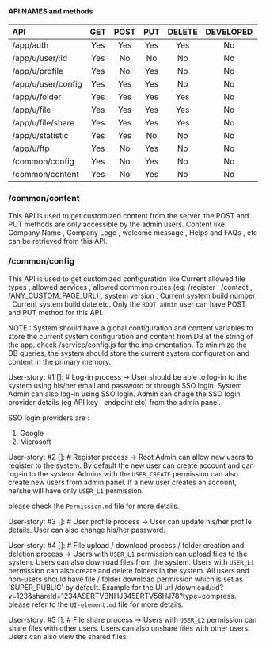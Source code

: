 #### API NAMES and methods


| API | GET | POST | PUT  | DELETE | DEVELOPED | TESTED |
| :----- | :-: | :-: | :-: | :-: | :-: | :-: |
| /app/auth | Yes | Yes | Yes | Yes | No | No |
| /app/u/user/:id | Yes | No | No | No | No | No |
| /app/u/profile | Yes | No | Yes | No | No | No |
| /app/u/user/config | Yes | Yes | Yes | No | No | No |
| /app/u/folder | Yes | Yes | Yes | Yes | No | No |
| /app/u/file | Yes | Yes | Yes | Yes | No | No |
| /app/u/file/share | Yes | Yes | Yes | Yes | No | No |
| /app/u/statistic | Yes | Yes | No | No | No | No |
| /app/u/ftp | Yes | No | Yes | No | No | No |
| /common/config | Yes | No | Yes | No | No | No |
| /common/content | Yes | No | Yes | No | No | No |



### /common/content
This API is used to get customized content from the server. the POST and PUT methods are only accessible by the admin users. Content like Company Name , Company Logo , welcome message , Helps and FAQs , etc can be retrieved from this API.

### /common/config
This API is used to get customized configuration like Current allowed file types , allowed services , allowed common routes (eg: /register , /contact , /ANY_CUSTOM_PAGE_URL) , system version , Current system build number , Current system build date etc.
Only the `ROOT admin` user can have POST and PUT method for this API.

NOTE : System should have a global configuration and content variables to store the current system configuration and content from DB at the string of the app.
check /service/config.js for the implementation.
To minimize the DB queries, the system should store the current system configuration and content in the primary memory.



User-story: #1
[]: # Log-in process
-> User should be able to log-in to the system using his/her email and password or through SSO login. System Admin can also log-in using SSO login. Admin can chage the SSO login provider details (eg API key , endpoint etc) from the admin panel.

SSO login providers are :
1. Google
2. Microsoft

User-story: #2
[]: # Register process
-> Root Admin can allow new users to register to the system. By default the new user can create account and can log-in to the system. Admins with the `USER_CREATE` permission can also create new users from admin panel. If a new user creates an account, he/she will have only `USER_L1` permission.

please check the `Permission.md` file for more details.


User-story: #3
[]: # User profile process
-> User can update his/her profile details. User can also change his/her password.


User-story: #4
[]: # File upload / download process / folder creation and deletion process
-> Users with `USER_L1` permission can upload files to the system. Users can also download files from the system.
Users with `USER_L1` permission can also create and delete folders in the system.
All users and non-users should have file / folder download permission which is set as 'SUPER_PUBLIC' by default.
Example for the UI url /download/:id?v=123&shareId=1234ASERTVBNHJ345ERTV56HJ78?type=compress.
please refer to the `UI-element.md` file for more details.


User-story: #5
[]: # File share process
-> Users with `USER_L2` permission can share files with other users. Users can also unshare files with other users. Users can also view the shared files.
